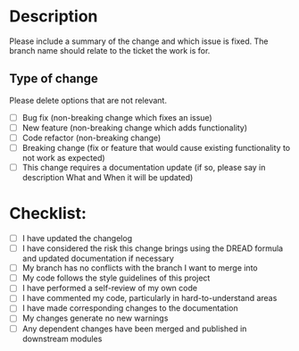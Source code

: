 # Description

Please include a summary of the change and which issue is fixed. The branch name should relate to the ticket the work is for.

## Type of change

Please delete options that are not relevant.

- [ ] Bug fix (non-breaking change which fixes an issue)
- [ ] New feature (non-breaking change which adds functionality)
- [ ] Code refactor (non-breaking change)
- [ ] Breaking change (fix or feature that would cause existing functionality to not work as expected)
- [ ] This change requires a documentation update (if so, please say in description What and When it will be updated)

# Checklist:

- [ ] I have updated the changelog
- [ ] I have considered the risk this change brings using the DREAD formula and updated documentation if necessary
- [ ] My branch has no conflicts with the branch I want to merge into
- [ ] My code follows the style guidelines of this project
- [ ] I have performed a self-review of my own code
- [ ] I have commented my code, particularly in hard-to-understand areas
- [ ] I have made corresponding changes to the documentation
- [ ] My changes generate no new warnings
- [ ] Any dependent changes have been merged and published in downstream modules
